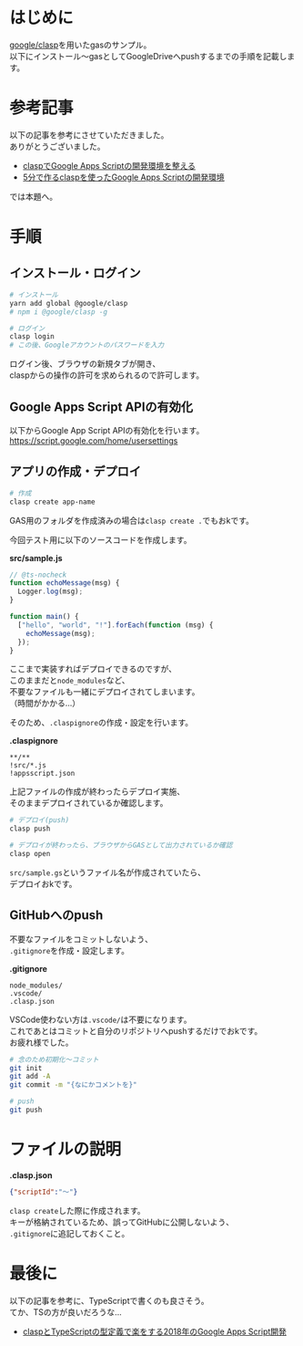 # はじめに

[google/clasp](https://github.com/google/clasp)を用いたgasのサンプル。  
以下にインストール〜gasとしてGoogleDriveへpushするまでの手順を記載します。

# 参考記事

以下の記事を参考にさせていただきました。  
ありがとうございました。  

- [claspでGoogle Apps Scriptの開発環境を整える](https://blue1st-tech.hateblo.jp/entry/2018/09/24/221306)
- [5分で作るclaspを使ったGoogle Apps Scriptの開発環境](https://qiita.com/suin/items/b264092eab3ce553f16a)

では本題へ。  

# 手順

## インストール・ログイン

```bash
# インストール
yarn add global @google/clasp
# npm i @google/clasp -g

# ログイン
clasp login
# この後、Googleアカウントのパスワードを入力
```

ログイン後、ブラウザの新規タブが開き、  
claspからの操作の許可を求められるので許可します。  

## Google Apps Script APIの有効化

以下からGoogle App Script APIの有効化を行います。  
https://script.google.com/home/usersettings  

## アプリの作成・デプロイ

```bash
# 作成
clasp create app-name
```

GAS用のフォルダを作成済みの場合は`clasp create .`でもおkです。  

今回テスト用に以下のソースコードを作成します。

**src/sample.js**
```javascript
// @ts-nocheck
function echoMessage(msg) {
  Logger.log(msg);
}

function main() {
  ["hello", "world", "!"].forEach(function (msg) {
    echoMessage(msg);
  });
}
```

ここまで実装すればデプロイできるのですが、  
このままだと`node_modules`など、  
不要なファイルも一緒にデプロイされてしまいます。  
（時間がかかる...）  

そのため、`.claspignore`の作成・設定を行います。  

**.claspignore**
```
**/**
!src/*.js
!appsscript.json
```

上記ファイルの作成が終わったらデプロイ実施、  
そのままデプロイされているか確認します。  

```bash
# デプロイ(push)
clasp push

# デプロイが終わったら、ブラウザからGASとして出力されているか確認
clasp open
```

`src/sample.gs`というファイル名が作成されていたら、  
デプロイおkです。  

## GitHubへのpush

不要なファイルをコミットしないよう、  
`.gitignore`を作成・設定します。  

**.gitignore**
```
node_modules/
.vscode/
.clasp.json
```

VSCode使わない方は`.vscode/`は不要になります。  
これであとはコミットと自分のリポジトリへpushするだけでおkです。  
お疲れ様でした。  

```bash
# 念のため初期化〜コミット
git init
git add -A
git commit -m "{なにかコメントを}"

# push
git push
```

# ファイルの説明

**.clasp.json**
```json
{"scriptId":"〜"}
```

`clasp create`した際に作成されます。  
キーが格納されているため、誤ってGitHubに公開しないよう、  
`.gitignore`に追記しておくこと。  

# 最後に

以下の記事を参考に、TypeScriptで書くのも良さそう。  
てか、TSの方が良いだろうな...  

- [claspとTypeScriptの型定義で楽をする2018年のGoogle Apps Script開発](https://mottox2.com/posts/160)

